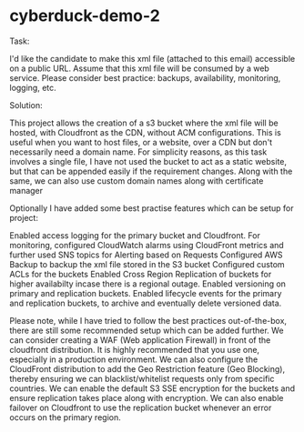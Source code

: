 # cyberduck-demo-2

Task:

I'd like the candidate to make this xml file (attached to this email) accessible on a public URL. Assume that this xml file will be consumed by a web service. Please consider best practice: backups, availability, monitoring, logging, etc.

Solution:

This project allows the creation of a s3 bucket where the xml file will be hosted, with Cloudfront as the CDN, without ACM configurations. This is useful when you want to host files, or a website, over a CDN but don't necessarily need a domain name. 
For simplicity reasons, as this task involves a single file, I have not used the bucket to act as a static website, but that can be appended easily if the requirement changes. Along with the same, we can also use custom domain names along with certificate manager

Optionally I have added some best practise features which can be setup for project:

Enabled access logging for the primary bucket and Cloudfront.
For monitoring, configured CloudWatch alarms using CloudFront metrics and further used SNS topics for Alerting based on Requests
Configured AWS Backup to backup the xml file stored in the S3 bucket
Configured custom ACLs for the buckets
Enabled Cross Region Replication of buckets for higher availabilty incase there is a regional outage.
Enabled versioning on primary and replication buckets.
Enabled lifecycle events for the primary and replication buckets, to archive and eventually delete versioned data.


Please note, while I have tried to follow the best practices out-of-the-box, there are still some recommended setup which can be added further.
We can consider creating a WAF (Web application Firewall) in front of the cloudfront distribution. It is highly recommended that you use one, especially in a production environment. 
We can also configure the CloudFront distribution to add the Geo Restriction feature (Geo Blocking), thereby ensuring we can blacklist/whitelist requests only from specific countries.
We can enable the default S3 SSE encryption for the buckets and ensure replication takes place along with encryption.
We can also enable failover on Cloudfront to use the replication bucket whenever an error occurs on the primary region.


